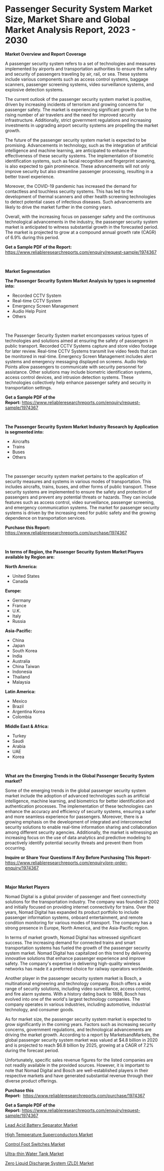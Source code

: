 <p><h1>Passenger Security System Market Size, Market Share and Global Market Analysis Report, 2023 - 2030</h1></p><p><strong>Market Overview and Report Coverage</strong></p>
<p><p>A passenger security system refers to a set of technologies and measures implemented by airports and transportation authorities to ensure the safety and security of passengers traveling by air, rail, or sea. These systems include various components such as access control systems, baggage scanners, passenger screening systems, video surveillance systems, and explosive detection systems.</p><p>The current outlook of the passenger security system market is positive, driven by increasing incidents of terrorism and growing concerns for passenger safety. The market is experiencing significant growth due to the rising number of air travelers and the need for improved security infrastructure. Additionally, strict government regulations and increasing investments in upgrading airport security systems are propelling the market growth.</p><p>The future of the passenger security system market is expected to be promising. Advancements in technology, such as the integration of artificial intelligence and machine learning, are anticipated to enhance the effectiveness of these security systems. The implementation of biometric identification systems, such as facial recognition and fingerprint scanning, is also expected to gain prominence. These advancements will not only improve security but also streamline passenger processing, resulting in a better travel experience.</p><p>Moreover, the COVID-19 pandemic has increased the demand for contactless and touchless security systems. This has led to the development of thermal scanners and other health screening technologies to detect potential cases of infectious diseases. Such advancements are likely to drive the market further in the coming years.</p><p>Overall, with the increasing focus on passenger safety and the continuous technological advancements in the industry, the passenger security system market is anticipated to witness substantial growth in the forecasted period. The market is projected to grow at a compound annual growth rate (CAGR) of 6.9% during this period.</p></p>
<p><strong>Get a Sample PDF of the Report:</strong> <a href="https://www.reliableresearchreports.com/enquiry/request-sample/1974367">https://www.reliableresearchreports.com/enquiry/request-sample/1974367</a></p>
<p>&nbsp;</p>
<p><strong>Market Segmentation</strong></p>
<p><strong>The Passenger Security System Market Analysis by types is segmented into:</strong></p>
<p><ul><li>Recorded CCTV System</li><li>Real-time CCTV System</li><li>Emergency Screen Management</li><li>Audio Help Point</li><li>Others</li></ul></p>
<p>&nbsp;</p>
<p><p>The Passenger Security System market encompasses various types of technologies and solutions aimed at ensuring the safety of passengers in public transport. Recorded CCTV Systems capture and store video footage for later review. Real-time CCTV Systems transmit live video feeds that can be monitored in real-time. Emergency Screen Management includes alert systems and emergency messaging displayed on screens. Audio Help Points allow passengers to communicate with security personnel for assistance. Other solutions may include biometric identification systems, access control devices, and intrusion detection systems. These technologies collectively help enhance passenger safety and security in transportation settings.</p></p>
<p><strong>Get a Sample PDF of the Report:</strong>&nbsp;<a href="https://www.reliableresearchreports.com/enquiry/request-sample/1974367">https://www.reliableresearchreports.com/enquiry/request-sample/1974367</a></p>
<p>&nbsp;</p>
<p><strong>The Passenger Security System Market Industry Research by Application is segmented into:</strong></p>
<p><ul><li>Aircrafts</li><li>Trains</li><li>Buses</li><li>Others</li></ul></p>
<p>&nbsp;</p>
<p><p>The passenger security system market pertains to the application of security measures and systems in various modes of transportation. This includes aircrafts, trains, buses, and other forms of public transport. These security systems are implemented to ensure the safety and protection of passengers and prevent any potential threats or hazards. They can include features such as access control, video surveillance, passenger screening, and emergency communication systems. The market for passenger security systems is driven by the increasing need for public safety and the growing dependence on transportation services.</p></p>
<p><strong>Purchase this Report:</strong>&nbsp; <a href="https://www.reliableresearchreports.com/purchase/1974367">https://www.reliableresearchreports.com/purchase/1974367</a></p>
<p>&nbsp;</p>
<p><strong>In terms of Region, the Passenger Security System Market Players available by Region are:</strong></p>
<p>
    <p> <strong> North America: </strong>
        <ul>
            <li>United States</li>
            <li>Canada</li>
        </ul>
        </p> 
    <p> <strong> Europe: </strong>
        <ul>
            <li>Germany</li>
            <li>France</li>
            <li>U.K.</li>
            <li>Italy</li>
            <li>Russia</li>
        </ul>
        </p> 
    <p> <strong> Asia-Pacific: </strong>
        <ul>
            <li>China</li>
            <li>Japan</li>
            <li>South Korea</li>
            <li>India</li>
            <li>Australia</li>
            <li>China Taiwan</li>
            <li>Indonesia</li>
            <li>Thailand</li>
            <li>Malaysia</li>
        </ul>
        </p> 
    <p> <strong> Latin America: </strong>
        <ul>
            <li>Mexico</li>
            <li>Brazil</li>
            <li>Argentina Korea</li>
            <li>Colombia</li>
        </ul>
        </p> 
    <p> <strong> Middle East & Africa: </strong>
        <ul>
            <li>Turkey</li>
            <li>Saudi</li>
            <li>Arabia</li>
            <li>UAE</li>
            <li>Korea</li>
        </ul>
    </p>
    </p>
<p>&nbsp;</p>
<p><strong>What are the Emerging Trends in the Global Passenger Security System market?</strong></p>
<p><p>Some of the emerging trends in the global passenger security system market include the adoption of advanced technologies such as artificial intelligence, machine learning, and biometrics for better identification and authentication processes. The implementation of these technologies can enhance the accuracy and efficiency of security systems, ensuring a safer and more seamless experience for passengers. Moreover, there is a growing emphasis on the development of integrated and interconnected security solutions to enable real-time information sharing and collaboration among different security agencies. Additionally, the market is witnessing an increasing focus on the use of data analytics and predictive modeling to proactively identify potential security threats and prevent them from occurring.</p></p>
<p><strong>Inquire or Share Your Questions If Any Before Purchasing This Report</strong>- <a href="https://www.reliableresearchreports.com/enquiry/pre-order-enquiry/1974367">https://www.reliableresearchreports.com/enquiry/pre-order-enquiry/1974367</a></p>
<p>&nbsp;</p>
<p><strong>Major Market Players</strong></p>
<p><p>Nomad Digital is a global provider of passenger and fleet connectivity solutions for the transportation industry. The company was founded in 2002 and initially focused on providing internet connectivity for trains. Over the years, Nomad Digital has expanded its product portfolio to include passenger information systems, onboard entertainment, and remote condition monitoring for various modes of transport. The company has a strong presence in Europe, North America, and the Asia-Pacific region.</p><p>In terms of market growth, Nomad Digital has witnessed significant success. The increasing demand for connected trains and smart transportation systems has fueled the growth of the passenger security system market. Nomad Digital has capitalized on this trend by delivering innovative solutions that enhance passenger experience and improve safety. The company's expertise in delivering high-quality wireless networks has made it a preferred choice for railway operators worldwide.</p><p>Another player in the passenger security system market is Bosch, a multinational engineering and technology company. Bosch offers a wide range of security solutions, including video surveillance, access control, and fire alarm systems. With a history dating back to 1886, Bosch has evolved into one of the world's largest technology companies. The company operates in various industries, including automotive, industrial technology, and consumer goods.</p><p>As for market size, the passenger security system market is expected to grow significantly in the coming years. Factors such as increasing security concerns, government regulations, and technological advancements are driving the market growth. According to a report by MarketsandMarkets, the global passenger security system market was valued at $4.8 billion in 2020 and is projected to reach $6.8 billion by 2025, growing at a CAGR of 7.2% during the forecast period.</p><p>Unfortunately, specific sales revenue figures for the listed companies are not readily available in the provided sources. However, it is important to note that Nomad Digital and Bosch are well-established players in their respective markets and have generated substantial revenue through their diverse product offerings.</p></p>
<p><strong>Purchase this Report:</strong>&nbsp;&nbsp;<a href="https://www.reliableresearchreports.com/purchase/1974367">https://www.reliableresearchreports.com/purchase/1974367</a></p>
<p></p>
<p><strong>Get a Sample PDF of the Report:</strong>&nbsp;<a href="https://www.reliableresearchreports.com/enquiry/request-sample/1974367">https://www.reliableresearchreports.com/enquiry/request-sample/1974367</a></p>
<p><p><a href="https://medium.com/@malliekozey2023/lead-acid-battery-separator-market-size-market-outlook-and-market-forecast-2023-to-2030-46a74eb71a23">Lead Acid Battery Separator Market</a></p><p><a href="https://medium.com/@efrenmuller/high-temperature-superconductors-market-the-key-to-successful-business-strategy-forecast-till-2030-16e204fea96f">High Temperature Superconductors Market</a></p><p><a href="https://www.linkedin.com/pulse/control-foot-switches-market-size-share-global-analysis-zzkif/">Control Foot Switches Market</a></p><p><a href="https://www.linkedin.com/pulse/ultra-thin-water-tank-market-size-share-global-analysis-gtfgf/">Ultra-thin Water Tank Market</a></p><p><a href="https://www.linkedin.com/pulse/decoding-zero-liquid-discharge-system-zld-market-deep-dive-qza2f/">Zero Liquid Discharge System (ZLD) Market</a></p></p>